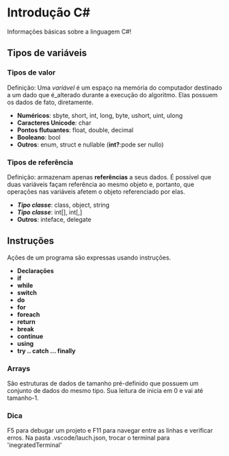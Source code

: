 # Introdução C#
Informações básicas sobre a linguagem C#!
## Tipos de variáveis

### Tipos de valor
Definição: Uma _variável_ é um espaço na memória do computador destinado a um dado que é_alterado durante a execução do algoritmo. Elas possuem os dados de fato, diretamente.

- **Numéricos**: sbyte, short, int, long, byte, ushort, uint, ulong
- **Caracteres Unicode**: char
- **Pontos flutuantes**: float, double, decimal
- **Booleano**: bool
- **Outros**: enum, struct e nullable (**int?**:pode ser nullo)

### Tipos de referência
Definição: armazenam apenas **referências** a seus dados. É possível que duas variáveis façam referência ao mesmo objeto e, portanto, que operações nas variáveis afetem o objeto referenciado por elas.

- **_Tipo classe_**: class, object, string
- **_Tipo classe_**: int[], int[,]
- **Outros**: inteface, delegate

## Instruções
Ações de um programa são expressas usando instruções.

- **Declarações**
- **if**
- **while**
- **switch**
- **do**
- **for**
- **foreach**
- **return**
- **break**
- **continue**
- **using**
- **try .. catch ... finally**

### Arrays

São estruturas de dados de tamanho pré-definido que possuem um conjunto de
dados do mesmo tipo. Sua leitura de inicia em 0 e vai até tamanho-1.

### Dica

F5 para debugar um projeto e F11 para navegar entre as linhas e verificar erros.
Na pasta .vscode/lauch.json, trocar o terminal para 'inegratedTerminal'